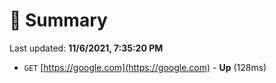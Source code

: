 # 📖 Summary
Last updated: **11/6/2021, 7:35:20 PM**

- `GET` [https://google.com](https://google.com) - **Up** (128ms)
